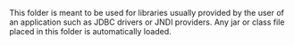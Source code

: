 This folder is meant to be used for libraries usually provided by the user of an application such as JDBC drivers or JNDI providers. Any jar or class file placed in this folder is automatically loaded.
